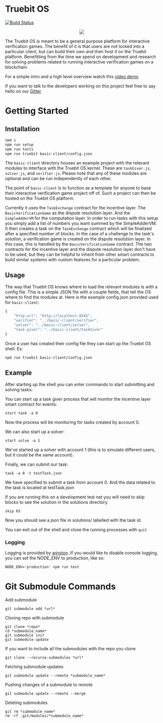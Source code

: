 # Truebit OS

[![Build Status](https://travis-ci.org/TrueBitFoundation/truebit-os.svg?branch=master)](https://travis-ci.org/TrueBitFoundation/truebit-os)

<p align="center">
  <img src="./gundam-schematic.gif"/>
</p>

The Truebit OS is meant to be a general purpose platform for interactive verification games. The benefit of it is that users are not locked into a particular client, but can build their own and then host it on the Truebit platform. Benefitting from the time we spend on development and research for solving problems related to running interactive verification games on a blockchain.

For a simple intro and a high level overview watch this [video demo](https://www.youtube.com/watch?v=VRQwmNGHbhI)

If you want to talk to the developers working on this project feel free to say hello on our [Gitter](https://gitter.im/TrueBitFoundation/Lobby)

# Getting Started

## Installation
```bash
npm i
npm run setup
npm run tests
npm run truebit basic-client/config.json
```

The `basic-client` directory houses an example project with the relevant modules to interface with the Truebit OS kernel. 
These are `taskGiver.js`, `solver.js`, and `verifier.js`. Please note that any of these modules are optional and can be run independently of each other.

The point of `basic-client` is to function as a template for anyone to base their interactive verification game project off of. Such a project can then be hosted on the Truebit OS platform.

Currently it uses the `TaskExchange` contract for the incentive layer. The `BasicVerificationGame` as the dispute resolution layer. And the `SimpleAdderVM` for the computation layer. In order to run tasks with this setup you simply add a list of numbers you want summed by the SimpleAdderVM. It then creates a task on the `TaskExchange` contract which will be finalized after a specified number of blocks. In the case of a challenge to the task's solution, a verification game is created on the dispute resolution layer. In this case, this is handled by the `BasicVerificationGame` contract. The two contracts for the incentive layer and the dispute resolution layer don't have to be used, but they can be helpful to inherit from other smart contracts to build similar systems with custom features for a particular problem. 

## Usage

The way that Truebit OS knows where to load the relevant modules is with a config file. This is a simple JSON file with a couple fields, that tell the OS where to find the modules at. Here is the example config.json provided used for `basic-client`:
```javascript
{
    "http-url": "http://localhost:8545",
    "verifier": "../basic-client/verifier",
    "solver": "../basic-client/solver",
    "task-giver": "../basic-client/taskGiver"
}
```

Once a user has created their config file they can start up the Truebit OS shell. Ex:

```bash
npm run truebit basic-client/config.json
```

## Example

After starting up the shell you can enter commands to start submitting and solving tasks:

You can start up a task giver process that will monitor the incentive layer smart contract for events:
```
start task -a 0
```

Now the process will be monitoring for tasks created by account 0.

We can also start up a solver:
```
start solve -a 1
```

We've started up a solver with account 1 (this is to simulate different users, but it could be the same account).

Finally, we can submit our task:
```
task -a 0 -t testTask.json
```

We have specified to submit a task from account 0. And the data related to the task is located at testTask.json

If you are running this on a development test net you will need to skip blocks to see the solution in the solutions directory.
```
skip 65
```

Now you should see a json file in solutions/ labelled with the task id.

You can exit out of the shell and close the running processes with `quit`

### Logging

Logging is provided by [winston](https://github.com/winstonjs/winston). If you would like to disable console logging, you can set the NODE_ENV to production, like so:

```
NODE_ENV='production' npm run test
```

# Git Submodule Commands

Add submodule
```
git submodule add *url*
```

Cloning repo with submodule
```
git clone *repo*
cd *submodule_name*
git submodule init
git submodule update
```

If you want to include all the submodules with the repo you clone
```
git clone --recurse-submodules *url*
```

Fetching submodule updates
```
git submodule update --remote *submodule_name*
```

Pushing changes of a submodule to remote
```
git submodule update --remote --merge
```

Deleting submodules
```
git rm *submodule_name*
rm -rf .git/modules/*submodule_name*
```
